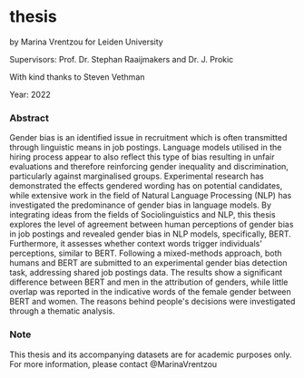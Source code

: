 # thesis 
by Marina Vrentzou for Leiden University

Supervisors: Prof. Dr. Stephan Raaijmakers  and Dr. J. Prokic

With kind thanks to Steven Vethman

Year: 2022

### Abstract
Gender bias is an identified issue in recruitment which is often transmitted through linguistic means in job postings. Language models utilised in the hiring process appear to also reflect this type of bias resulting in unfair evaluations and therefore reinforcing gender inequality and discrimination, particularly against marginalised groups. Experimental research has demonstrated the effects gendered wording has on potential candidates, while extensive work in the field of Natural Language Processing (NLP) has investigated the predominance of gender bias in language models. By integrating ideas from the fields of Sociolinguistics and NLP, this thesis explores the level of agreement between human perceptions of gender bias in job postings and revealed gender bias in NLP models, specifically, BERT. Furthermore, it assesses whether context words trigger individuals' perceptions, similar to BERT. Following a mixed-methods approach, both humans and BERT are submitted to an experimental gender bias detection task, addressing shared job postings data. The results show a significant difference between BERT and men in the attribution of genders, while little overlap was reported in the indicative words of the female gender between BERT and women. The reasons behind people's decisions were investigated through a thematic analysis. 


### Note
This thesis and its accompanying datasets are for academic purposes only. For more information, please contact @MarinaVrentzou
